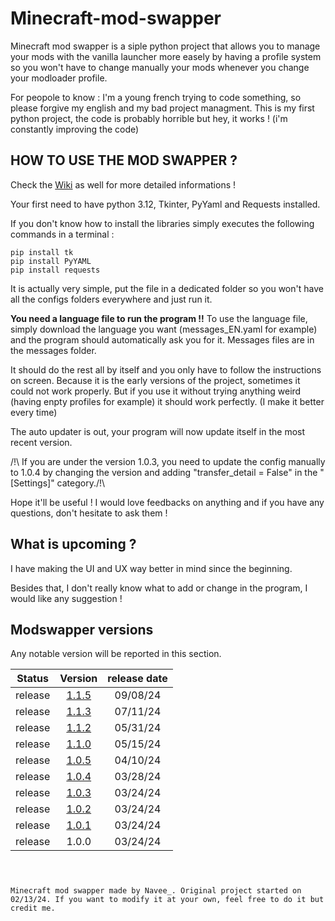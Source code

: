 # Minecraft-mod-swapper
Minecraft mod swapper is a siple python project that allows you to manage your mods with the vanilla launcher more easely by having a profile system so you won't have to change manually your mods whenever you change your modloader profile.

For peopole to know : I'm a young french trying to code something, so please forgive my english and my bad project managment.
This is my first python project, the code is probably horrible but hey, it works ! (i'm constantly improving the code)


## HOW TO USE THE MOD SWAPPER ?

Check the [Wiki](https://github.com/Navee82/Minecraft-mod-swapper/blob/main/wiki.md) as well for more detailed informations !

Your first need to have python 3.12, Tkinter, PyYaml and Requests installed.

If you don't know how to install the libraries simply executes the following commands in a terminal :

``pip install tk`` <br>
``pip install PyYAML`` <br>
``pip install requests`` <br>

It is actually very simple, put the file in a dedicated folder so you won't have all the configs folders everywhere and just run it.

**You need a language file to run the program !!**
To use the language file, simply download the language you want (messages_EN.yaml for example) and the program should automatically ask you for it. Messages files are in the messages folder.

It should do the rest all by itself and you only have to follow the instructions on screen.
Because it is the early versions of the project, sometimes it could not work properly. But if you use it without trying anything weird (having enpty profiles for example) it should work perfectly. (I make it better every time)

The auto updater is out, your program will now update itself in the most recent version.

/!\ If you are under the version 1.0.3, you need to update the config manually to 1.0.4 by changing the version and adding "transfer_detail = False" in the "[Settings]" category./!\

Hope it'll be useful !
I would love feedbacks on anything and if you have any questions, don't hesitate to ask them !

## What is upcoming ?

I have making the UI and UX way better in mind since the beginning.

Besides that, I don't really know what to add or change in the program, I would like any suggestion !

## Modswapper versions
Any notable version will be reported in this section.

| Status  | Version                                                                                                                | release date |
|:-------:|:-------:                                                                                                               |:------------:|
| release | [1.1.5](https://github.com/Navee82/Minecraft-mod-swapper/blob/c84ec921e5fa4cf588cb92e7f0151b1e122707bb/mod_swapper.py) | 09/08/24     |
| release | [1.1.3](https://github.com/Navee82/Minecraft-mod-swapper/blob/39bebde124bbf80e1c10a2bbbbe26b50e8465e9e/mod_swapper.py) | 07/11/24     |
| release | [1.1.2](https://github.com/Navee82/Minecraft-mod-swapper/blob/d8931bb4424a7edff3167c07185700368b48b6c1/mod_swapper.py) | 05/31/24     |
| release | [1.1.0](https://github.com/Navee82/Minecraft-mod-swapper/blob/83b8470a8eba4115e8251717e7831dd48fb93381/mod_swapper.py) | 05/15/24     |
| release | [1.0.5](https://github.com/Navee82/Minecraft-mod-swapper/blob/9611a3e36b55e464bea3b7b6289e2c7eb7766235/mod_swapper.py) | 04/10/24     |
| release | [1.0.4](https://github.com/Navee82/Minecraft-mod-swapper/blob/5fd6b10cde20f5b5aa147e3427ce58058c619071/mod_swapper.py) | 03/28/24     |
| release | [1.0.3](https://github.com/Navee82/Minecraft-mod-swapper/blob/0d486d23eebcae3367cf1c675a6ba96c4dbed2a4/mod_swapper.py) | 03/24/24     |
| release | [1.0.2](https://github.com/Navee82/Minecraft-mod-swapper/blob/705ab9792154a72db86fa50f58da532340e713e4/mod_swapper.py) | 03/24/24     |
| release | [1.0.1](https://github.com/Navee82/Minecraft-mod-swapper/blob/e01bff0260faa214d50c8fdf5ab0d2f424b03c8d/mod_swapper.py) | 03/24/24     |
| release | 1.0.0                                                                                                                  | 03/24/24     |

### 
<br><br>``Minecraft mod swapper made by Navee_. Original project started on 02/13/24. If you want to modify it at your own, feel free to do it but credit me.``